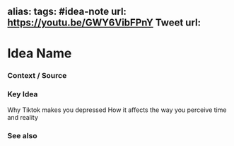 alias: 
tags: #idea-note
url: https://youtu.be/GWY6VibFPnY
Tweet url: 
---
# Idea Name

### Context / Source


### Key Idea
Why Tiktok makes you depressed
How it affects the way you perceive time and reality

### See also
